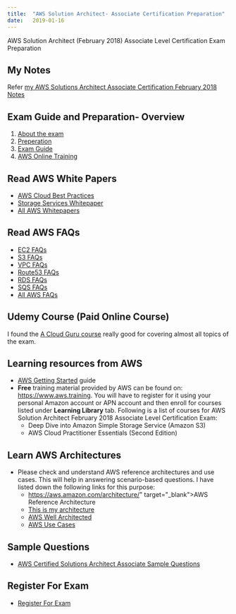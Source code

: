 ```yaml
---
title:  "AWS Solution Architect- Associate Certification Preparation"
date:   2019-01-16
---
```


AWS Solution Architect (February 2018) Associate Level Certification Exam Preparation

## My Notes
Refer <a href="https://kunupat.github.io/aws-solution-architect-associate-certification-notes/" target="_blank"> my AWS Solutions Architect Associate Certification February 2018 Notes </a> 

## Exam Guide and Preparation- Overview
1. <a href="https://aws.amazon.com/certification/certified-solutions-architect-associate/" target="_blank">About the exam</a>
2.	<a href="https://aws.amazon.com/certification/certification-prep/" target="_blank">Preperation</a>
3. <a href="https://d1.awsstatic.com/training-and-certification/docs-sa-assoc/AWS_Certified_Solutions_Architect_Associate_Feb_2018_%20Exam_Guide_v1.5.2.pdf" target="_blank">Exam Guide</a>
4.	<a href="https://www.aws.training/Account/Transcript/Current" target="_blank">AWS Online Training</a>

## Read AWS White Papers
- <a href="https://d0.awsstatic.com/whitepapers/AWS_Cloud_Best_Practices.pdf" target="_blank">AWS Cloud Best Practices</a>
- <a href="https://d1.awsstatic.com/whitepapers/Storage/AWS%20Storage%20Services%20Whitepaper-v9.pdf" target="_blank">Storage Services Whitepaper</a>
- <a href="https://aws.amazon.com/whitepapers/" target="_blank">All AWS Whitepapers</a>

## Read AWS FAQs
- <a href="https://aws.amazon.com/ec2/faqs/" target="_blank">EC2 FAQs</a>
- <a href="https://aws.amazon.com/s3/faqs/" target="_blank">S3 FAQs</a>
- <a href="https://aws.amazon.com/vpc/faqs/" target="_blank">VPC FAQs</a>
- <a href="https://aws.amazon.com/route53/faqs/" target="_blank">Route53 FAQs</a>
- <a href="https://aws.amazon.com/rds/faqs/" target="_blank">RDS FAQs</a>
- <a href="https://aws.amazon.com/sqs/faqs/" target="_blank">SQS FAQs</a>
- <a href="https://aws.amazon.com/faqs/" target="_blank">All AWS FAQs</a>

## Udemy Course (Paid Online Course)
I found the <a href="https://www.udemy.com/aws-certified-solutions-architect-associate/learn/v4/t/lecture/4266378?start=0" target="_blank">A Cloud Guru course</a> really good for covering almost all topics of the exam. 

## Learning resources from AWS
- <a href="https://aws.amazon.com/getting-started/?nc2=h_ql_le" target="_blank">AWS Getting Started</a> guide
- **Free** training material provided by AWS can be found on: <a href="https://www.aws.training" target="_blank">https://www.aws.training</a>. You will have to register for it using your personal Amazon account or APN account and then enroll for courses listed under **Learning Library** tab. Following is a list of courses for AWS Solution Architect February 2018 Associate Level Certification Exam:
    * Deep Dive into Amazon Simple Storage Service (Amazon S3)
    * AWS Cloud Practitioner Essentials (Second Edition)

## Learn AWS Architectures
- Please check and understand AWS reference architectures and use cases. This will help in answering scenario-based questions. I have listed down the following links for this purpose:
   - https://aws.amazon.com/architecture/" target="_blank">AWS Reference Architecture</a>
   - <a href="https://aws.amazon.com/this-is-my-architecture/" target="_blank">This is my architecture</a>
   - <a href="https://aws.amazon.com/architecture/well-architected/" target="_blank">AWS Well Architected</a>
   - <a href="https://aws.amazon.com/getting-started/use-cases/" target="_blank">AWS Use Cases</a>

## Sample Questions
- <a href="https://d1.awsstatic.com/training-and-certification/docs/AWS_Certified_Solutions_Architect_Associate_Sample_Questions.pdf" target="_blank">AWS Certified Solutions Architect Associate Sample Questions</a>

## Register For Exam
- <a href="https://www.certmetrics.com/amazon/" target="_blank">Register For Exam</a>
